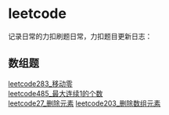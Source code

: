 # leetcode
记录日常的力扣刷题日常，力扣题目更新日志：
## 数组题
[leetcode283_移动零](https://github.com/Zhangshuor/leetcode/blob/main/%E6%95%B0%E7%BB%84%E9%A2%98/283_%E7%A7%BB%E5%8A%A8%E9%9B%B6.md)  
[leetcode485_最大连续1的个数](https://github.com/Zhangshuor/leetcode/blob/main/%E7%B1%BB%E5%9E%8B1:%E6%95%B0%E7%BB%84/485_%E6%9C%80%E5%A4%A7%E8%BF%9E%E7%BB%AD1%E7%9A%84%E4%B8%AA%E6%95%B0.md)  
[leetcode27_删除元素](https://github.com/Zhangshuor/leetcode/blob/main/%E7%B1%BB%E5%9E%8B1:%E6%95%B0%E7%BB%84/27_%E7%A7%BB%E9%99%A4%E5%85%83%E7%B4%A0.md)
[leetcode203_删除数组元素](https://github.com/Zhangshuor/leetcode/blob/main/%E7%B1%BB%E5%9E%8B%E4%BA%8C%EF%BC%9A%E9%93%BE%E8%A1%A8/203_%E5%88%A0%E9%99%A4%E9%93%BE%E8%A1%A8%E5%85%83%E7%B4%A0.md)
